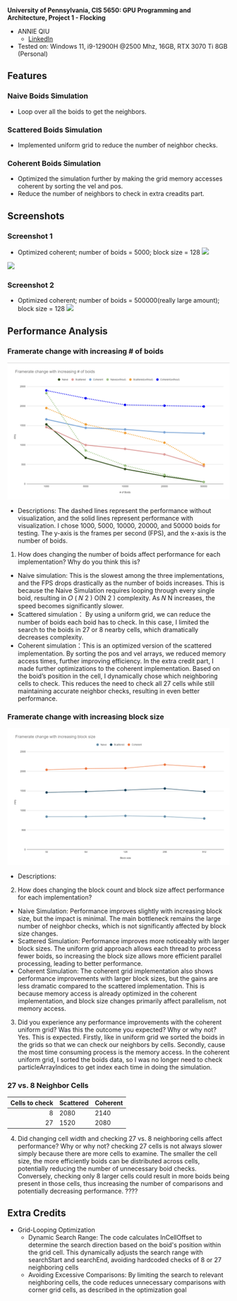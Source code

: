 **University of Pennsylvania, CIS 5650: GPU Programming and Architecture,
Project 1 - Flocking**

* ANNIE QIU
  * [LinkedIn](https://github.com/AnnieQiuuu/Project0-Getting-Started/blob/main/www.linkedin.com/in/annie-qiu-30531921a)
* Tested on: Windows 11, i9-12900H @2500 Mhz, 16GB, RTX 3070 Ti 8GB (Personal)

## Features

### Naive Boids Simulation
- Loop over all the boids to get the neighbors.

### Scattered Boids Simulation
- Implemented uniform grid to reduce the number of neighbor checks.

### Coherent Boids Simulation
- Optimized the simulation further by making the grid memory accesses coherent by sorting the vel and pos.
- Reduce the number of neighbors to check in extra creadits part.

## Screenshots

### Screenshot 1
- Optimized coherent; number of boids = 5000; block size = 128
![](images/Coherent.gif)

![](images/Coherent1.gif)

### Screenshot 2
- Optimized coherent; number of boids = 500000(really large amount); block size = 128
![](images/Coherent3.gif)

## Performance Analysis

### Framerate change with increasing # of boids
![](images/Boids.png)
- Descriptions: The dashed lines represent the performance without visualization, and the solid lines represent performance with visualization. I chose 1000, 5000, 10000, 20000, and 50000 boids for testing. The y-axis is the frames per second (FPS), and the x-axis is the number of boids.
1. How does changing the number of boids affect performance for each implementation? Why do you think this is?
  - Naive simulation: This is the slowest among the three implementations, and the FPS drops drastically as the number of boids increases. This is because the Naive Simulation requires looping through every single boid, resulting in 𝑂 ( 𝑁 2 ) O(N 2 ) complexity. As 𝑁 N increases, the speed becomes significantly slower.
  - Scattered simulation： By using a uniform grid, we can reduce the number of boids each boid has to check. In this case, I limited the search to the boids in 27 or 8 nearby cells, which dramatically decreases complexity.
  - Coherent simulation：This is an optimized version of the scattered implementation. By sorting the pos and vel arrays, we reduced memory access times, further improving efficiency. In the extra credit part, I made further optimizations to the coherent implementation. Based on the boid’s position in the cell, I dynamically chose which neighboring cells to check. This reduces the need to check all 27 cells while still maintaining accurate neighbor checks, resulting in even better performance.

### Framerate change with increasing block size
![](images/BlockSize.png)
- Descriptions:
2. How does changing the block count and block size affect performance for each implementation?
  - Naive Simulation: Performance improves slightly with increasing block size, but the impact is minimal. The main bottleneck remains the large number of neighbor checks, which is not significantly affected by block size changes.
  - Scattered Simulation: Performance improves more noticeably with larger block sizes. The uniform grid approach allows each thread to process fewer boids, so increasing the block size allows more efficient parallel processing, leading to better performance.
  - Coherent Simulation: The coherent grid implementation also shows performance improvements with larger block sizes, but the gains are less dramatic compared to the scattered implementation. This is because memory access is already optimized in the coherent implementation, and block size changes primarily affect parallelism, not memory access.

3. Did you experience any performance improvements with the coherent uniform grid? Was this the outcome you expected? Why or why not?
Yes. This is expected. Firstly, like in uniform grid we sorted the boids in the grids so that we can check our neighbors by cells. Secondly, cause the most time consuming process is the memory access. In the coherent uniform grid, I sorted the boids data, so I was no longer need to check particleArrayIndices to get index each time in doing the simulation.

### 27 vs. 8 Neighbor Cells
| Cells to check | Scattered     | Coherent |
|---------------:|---------------|----------|
|     8          |   2080        |   2140   |
|     27         |     1520      |   2080   |
4. Did changing cell width and checking 27 vs. 8 neighboring cells affect performance? Why or why not?
 checking 27 cells is not always slower simply because there are more cells to examine. The smaller the cell size, the more efficiently boids can be distributed across cells, potentially reducing the number of unnecessary boid checks. Conversely, checking only 8 larger cells could result in more boids being present in those cells, thus increasing the number of comparisons and potentially decreasing performance. ????

## Extra Credits
- Grid-Looping Optimization
  - Dynamic Search Range: The code calculates InCellOffset to determine the search direction based on the boid's position within the grid cell. This dynamically adjusts the search range with searchStart and searchEnd, avoiding hardcoded checks of 8 or 27 neighboring cells
  - Avoiding Excessive Comparisons: By limiting the search to relevant neighboring cells, the code reduces unnecessary comparisons with corner grid cells, as described in the optimization goal